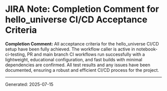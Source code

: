 # JIRA Note: Completion Comment for hello_universe CI/CD Acceptance Criteria

**Completion Comment:**
All acceptance criteria for the hello_universe CI/CD setup have been fully achieved. The workflow caller is active in notebook-ci-testing, PR and main branch CI workflows run successfully with a lightweight, educational configuration, and fast builds with minimal dependencies are confirmed. All test results and any issues have been documented, ensuring a robust and efficient CI/CD process for the project.

---
Generated: 2025-07-15
